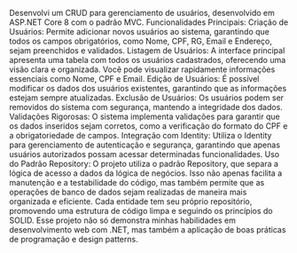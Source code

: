Desenvolvi um  CRUD  para gerenciamento de usuários, desenvolvido em ASP.NET Core 8 com o padrão MVC.
Funcionalidades Principais:
Criação de Usuários: Permite adicionar novos usuários ao sistema, garantindo que todos os campos obrigatórios, como Nome, CPF, RG, Email e Endereço, sejam preenchidos e validados.
Listagem de Usuários: A interface principal apresenta uma tabela com todos os usuários cadastrados, oferecendo uma visão clara e organizada. Você pode visualizar rapidamente informações essenciais como Nome, CPF e Email.
Edição de Usuários: É possível modificar os dados dos usuários existentes, garantindo que as informações estejam sempre atualizadas.
Exclusão de Usuários: Os usuários podem ser removidos do sistema com segurança, mantendo a integridade dos dados.
Validações Rigorosas: O sistema implementa validações para garantir que os dados inseridos sejam corretos, como a verificação do formato do CPF e a obrigatoriedade de campos.
Integração com Identity: Utiliza o Identity para gerenciamento de autenticação e segurança, garantindo que apenas usuários autorizados possam acessar determinadas funcionalidades.
Uso do Padrão Repository:
O projeto utiliza o padrão Repository, que separa a lógica de acesso a dados da lógica de negócios. Isso não apenas facilita a manutenção e a testabilidade do código, mas também permite que as operações de banco de dados sejam realizadas de maneira mais organizada e eficiente. Cada entidade tem seu próprio repositório, promovendo uma estrutura de código limpa e seguindo os princípios do SOLID.
Esse projeto não só demonstra minhas habilidades em desenvolvimento web com .NET, mas também a aplicação de boas práticas de programação e design patterns. 
